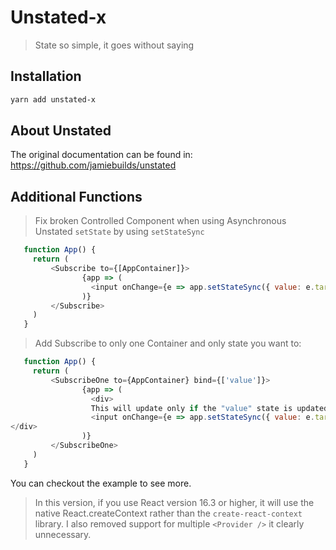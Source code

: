 # Unstated-x

> State so simple, it goes without saying

## Installation

```sh
yarn add unstated-x
```

## About Unstated
The original documentation can be found in: https://github.com/jamiebuilds/unstated

## Additional Functions

> Fix broken Controlled Component when using Asynchronous Unstated `setState` by using `setStateSync`

```js
   function App() {
     return (
     	 <Subscribe to={[AppContainer]}>
                {app => (
                  <input onChange={e => app.setStateSync({ value: e.target.value })} value={app.state.value} />
                )}
         </Subscribe>
     )
   }
```

> Add Subscribe to only one Container and only state you want to:


```js
   function App() {
     return (
     	 <SubscribeOne to={AppContainer} bind={['value']}>
                {app => (
                  <div>
                  This will update only if the "value" state is updated, others will not
                  <input onChange={e => app.setStateSync({ value: e.target.value })} value={app.state.value} />
</div>
                )}
         </SubscribeOne>
     )
   }
```

You can checkout the example to see more.

> In this version, if you use React version 16.3 or higher, it will use the native React.createContext rather than the `create-react-context` library. I also removed support for multiple `<Provider />` it clearly unnecessary.